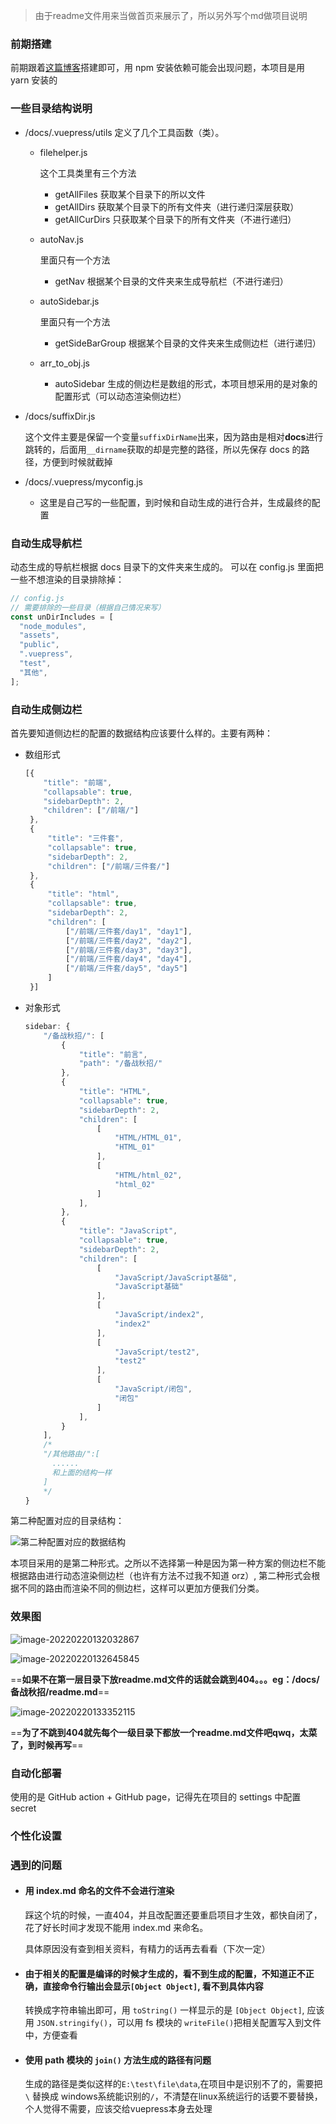 > 由于readme文件用来当做首页来展示了，所以另外写个md做项目说明

### 前期搭建

前期跟着[这篇博客](https://juejin.cn/post/7041134607869149215)搭建即可，用 npm 安装依赖可能会出现问题，本项目是用 yarn 安装的

### 一些目录结构说明

+ /docs/.vuepress/utils 定义了几个工具函数（类）。
  + filehelper.js

    这个工具类里有三个方法

    + getAllFiles 获取某个目录下的所以文件
    + getAllDirs 获取某个目录下的所有文件夹（进行递归深层获取）
    + getAllCurDirs 只获取某个目录下的所有文件夹（不进行递归）

  + autoNav.js

    里面只有一个方法

    + getNav 根据某个目录的文件夹来生成导航栏（不进行递归）

  + autoSidebar.js

    里面只有一个方法

    + getSideBarGroup 根据某个目录的文件夹来生成侧边栏（进行递归）
  
  + arr_to_obj.js
  
    + autoSidebar 生成的侧边栏是数组的形式，本项目想采用的是对象的配置形式（可以动态渲染侧边栏）
  
+ /docs/suffixDir.js

  这个文件主要是保留一个变量`suffixDirName`出来，因为路由是相对**docs**进行跳转的，后面用`__dirname`获取的却是完整的路径，所以先保存 docs 的路径，方便到时候就截掉
  
+ /docs/.vuepress/myconfig.js

  + 这里是自己写的一些配置，到时候和自动生成的进行合并，生成最终的配置

### 自动生成导航栏

动态生成的导航栏根据 docs 目录下的文件夹来生成的。 可以在 config.js 里面把一些不想渲染的目录排除掉：

```javascript
// config.js 
// 需要排除的一些目录（根据自己情况来写）
const unDirIncludes = [
  "node_modules",
  "assets",
  "public",
  ".vuepress",
  "test",
  "其他",
];
```

### 自动生成侧边栏

首先要知道侧边栏的配置的数据结构应该要什么样的。主要有两种：

+ 数组形式

  ```javascript
  [{
      "title": "前端",
      "collapsable": true,
      "sidebarDepth": 2,
      "children": ["/前端/"]
   },
   {
       "title": "三件套",
       "collapsable": true,
       "sidebarDepth": 2,
       "children": ["/前端/三件套/"]
   },
   {
       "title": "html",
       "collapsable": true,
       "sidebarDepth": 2,
       "children": [
           ["/前端/三件套/day1", "day1"],
           ["/前端/三件套/day2", "day2"],
           ["/前端/三件套/day3", "day3"],
           ["/前端/三件套/day4", "day4"],
           ["/前端/三件套/day5", "day5"]
       ]
   }]
  ```

+ 对象形式

  ```javascript
  sidebar: {
      "/备战秋招/": [
          {
              "title": "前言", 
              "path": "/备战秋招/"
          }, 
          {
              "title": "HTML", 
              "collapsable": true, 
              "sidebarDepth": 2, 
              "children": [
                  [
                      "HTML/HTML_01", 
                      "HTML_01"
                  ], 
                  [
                      "HTML/html_02", 
                      "html_02"
                  ]
              ], 
          }, 
          {
              "title": "JavaScript", 
              "collapsable": true, 
              "sidebarDepth": 2, 
              "children": [
                  [
                      "JavaScript/JavaScript基础", 
                      "JavaScript基础"
                  ], 
                  [
                      "JavaScript/index2", 
                      "index2"
                  ], 
                  [
                      "JavaScript/test2", 
                      "test2"
                  ], 
                  [
                      "JavaScript/闭包", 
                      "闭包"
                  ]
              ], 
          }
      ],
      /*
      "/其他路由/":[
      	......
      	和上面的结构一样
      ]
      */
  }
  ```

第二种配置对应的目录结构：

![第二种配置对应的数据结构](D:\LYZ-Code\vuepress-starter\docs\其他\项目使用指南\第二种配置对应的数据结构.png)

本项目采用的是第二种形式。之所以不选择第一种是因为第一种方案的侧边栏不能根据路由进行动态渲染侧边栏（也许有方法不过我不知道 orz）, 第二种形式会根据不同的路由而渲染不同的侧边栏，这样可以更加方便我们分类。

### 效果图

![image-20220220132032867](D:\LYZ-Code\vuepress-starter\docs\其他\项目使用指南\效果图1.png)



![image-20220220132645845](D:\LYZ-Code\vuepress-starter\docs\其他\项目使用指南\效果图2.png)



==**如果不在第一层目录下放readme.md文件的话就会跳到404。。。eg：/docs/备战秋招/readme.md**==

![image-20220220133352115](D:\LYZ-Code\vuepress-starter\docs\其他\项目使用指南\待处理bug1.png)

==**为了不跳到404就先每个一级目录下都放一个readme.md文件吧qwq，太菜了，到时候再写**==

### 自动化部署

使用的是 GitHub action + GitHub page，记得先在项目的 settings 中配置 secret

### 个性化设置

### 遇到的问题

+ #### 用 index.md 命名的文件不会进行渲染

  踩这个坑的时候，一直404，并且改配置还要重启项目才生效，都快自闭了，花了好长时间才发现不能用 index.md 来命名。

  具体原因没有查到相关资料，有精力的话再去看看（下次一定）

+ #### 由于相关的配置是编译的时候才生成的，看不到生成的配置，不知道正不正确，直接命令行输出会显示`[Object Object]`, 看不到具体内容

  转换成字符串输出即可，用 `toString()` 一样显示的是 `[Object Object]`, 应该用 `JSON.stringify()`，可以用 fs 模块的 `writeFile()`把相关配置写入到文件中，方便查看

+ #### 使用 path 模块的 `join()` 方法生成的路径有问题

  生成的路径是类似这样的`E:\test\file\data`,在项目中是识别不了的，需要把`\` 替换成 windows系统能识别的`/`，不清楚在linux系统运行的话要不要替换，个人觉得不需要，应该交给vuepress本身去处理

  

  

